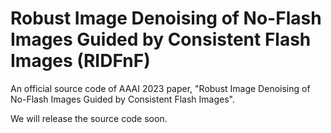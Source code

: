 # Robust Image Denoising of No-Flash Images Guided by Consistent Flash Images (RIDFnF)

An official source code of AAAI 2023 paper, "Robust Image Denoising of No-Flash Images Guided by Consistent Flash Images".

We will release the source code soon.
